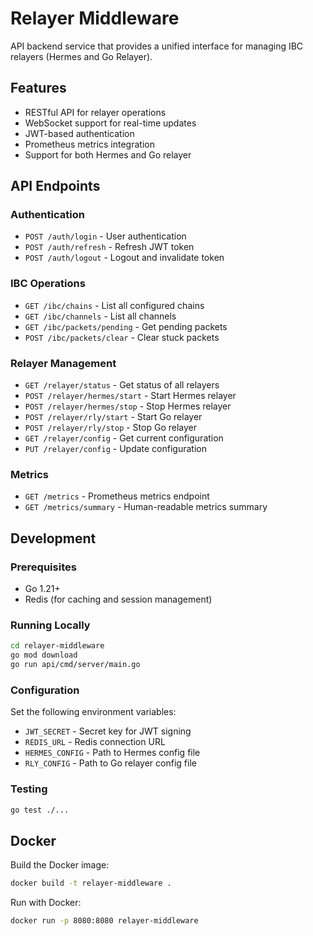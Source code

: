 # Relayer Middleware

API backend service that provides a unified interface for managing IBC relayers (Hermes and Go Relayer).

## Features

- RESTful API for relayer operations
- WebSocket support for real-time updates
- JWT-based authentication
- Prometheus metrics integration
- Support for both Hermes and Go relayer

## API Endpoints

### Authentication
- `POST /auth/login` - User authentication
- `POST /auth/refresh` - Refresh JWT token
- `POST /auth/logout` - Logout and invalidate token

### IBC Operations
- `GET /ibc/chains` - List all configured chains
- `GET /ibc/channels` - List all channels
- `GET /ibc/packets/pending` - Get pending packets
- `POST /ibc/packets/clear` - Clear stuck packets

### Relayer Management
- `GET /relayer/status` - Get status of all relayers
- `POST /relayer/hermes/start` - Start Hermes relayer
- `POST /relayer/hermes/stop` - Stop Hermes relayer
- `POST /relayer/rly/start` - Start Go relayer
- `POST /relayer/rly/stop` - Stop Go relayer
- `GET /relayer/config` - Get current configuration
- `PUT /relayer/config` - Update configuration

### Metrics
- `GET /metrics` - Prometheus metrics endpoint
- `GET /metrics/summary` - Human-readable metrics summary

## Development

### Prerequisites
- Go 1.21+
- Redis (for caching and session management)

### Running Locally

```bash
cd relayer-middleware
go mod download
go run api/cmd/server/main.go
```

### Configuration

Set the following environment variables:
- `JWT_SECRET` - Secret key for JWT signing
- `REDIS_URL` - Redis connection URL
- `HERMES_CONFIG` - Path to Hermes config file
- `RLY_CONFIG` - Path to Go relayer config file

### Testing

```bash
go test ./...
```

## Docker

Build the Docker image:
```bash
docker build -t relayer-middleware .
```

Run with Docker:
```bash
docker run -p 8080:8080 relayer-middleware
```